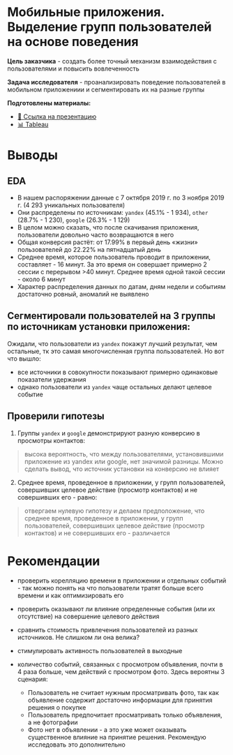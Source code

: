 # Мобильные приложения. Выделение групп пользователей на основе поведения

**Цель заказчика** - создать более точный механизм взаимодействия с пользователями и повысить вовлеченность

**Задача исследователя** - проанализировать поведение пользователей в мобильном приложениии и сегментировать их на разные группы

**Подготовлены материалы:**
- [💾 Ссылка на презентацию](https://disk.yandex.ru/d/kIH4x8kS24CWoQ)
- [📊 Tableau](https://public.tableau.com/app/profile/ekaterina.koroleva/viz/final_project_16872159046860/sheet2?publish=yes)

# Выводы

## EDA
 - В нашем распоряжении данные с 7 октября 2019 г. по 3 ноября 2019 г. (4 293 уникальных пользователя)
 - Они распределены по источникам: `yandex` (45.1% - 1 934), `other` (28.7% - 1 230), `google` (26.3% - 1 129)  
 - В целом можно сказать, что после скачивания приложения, пользователи довольно часто возвращаются в него
 - Общая конверсия растёт: от 17.99% в первый день «жизни» пользователей до 22.22% на пятнадцатый день
 - Среднее время, которое пользователь проводит в приложении, составляет - 16 минут. За это время он совершает примерно 2 сессии с перерывом >40 минут. Среднее время одной такой сессии - около 6 минут
 - Характер распределения данных по датам, дням недели и событиям достаточно ровный, аномалий не выявлено
 
## Сегментировали пользователей на 3 группы по источникам установки приложения:

Ожидали, что пользователи из `yandex` покажут лучший результат, чем остальные, тк это самая многочисленная группа пользователей. Но вот что вышло:

- все источники в совокупности показывают примерно одинаковые показатели удержания
- однако пользователи из `yandex` чаще остальных делают целевое событие

## Проверили гипотезы

1. Группы `yandex` и `google` демонстрируют разную конверсию в просмотры контактов:
> высока вероятность, что между пользователями, установившими приложение из yandex или google, нет значимой разницы. Можно сделать вывод, что источник установки на конверсию не влияет
    

2. Среднее время, проведенное в приложении, у групп пользователей, совершивших целевое действие (просмотр контактов) и не совершивших его - равно:  
> отвергаем нулевую гипотезу и делаем предположение, что среднее время, проведенное в приложении, у групп пользователей, совершивших целевое действие (просмотр контактов) и не совершивших его - различается


# Рекомендации

- проверить корелляцию времени в приложении и отдельных событий - так можно понять на что пользователи тратят больше всего времени и как оптимизировать его
- проверить оказывают ли влияние определенные события (или их отсутствие) на совершение целевого действия
- сравнить стоимость привлечения пользователей из разных источников. Не слишком ли она велика?
- стимулировать активность пользователей в выходные

- количество событий, связанных с просмотром объявления, почти в 4 раза больше, чем действий с просмотром фото. Здесь вероятны 3 сценария:
    - Пользователь не считает нужным просматривать фото, так как объявление содержит достаточно информации для принятия решения о покупке
    - Пользователь предпочитает просматривать только объявления, а не фотографии
    - Фото нет в объявлении - а это уже может оказывать существенное влияние на принятие решения. Рекомендую исследовать это дополнительно
